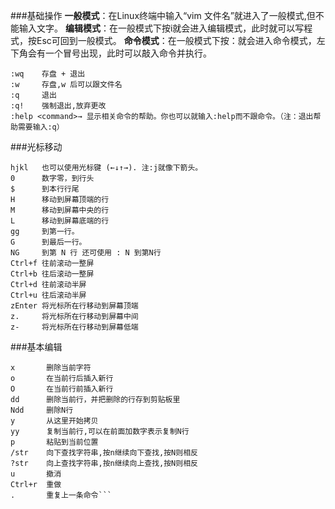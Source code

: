 ###基础操作
**一般模式**：在Linux终端中输入“vim 文件名”就进入了一般模式,但不能输入文字。
**编辑模式**：在一般模式下按i就会进入编辑模式，此时就可以写程式，按Esc可回到一般模式。
**命令模式**：在一般模式下按：就会进入命令模式，左下角会有一个冒号出现，此时可以敲入命令并执行。
```
:wq    存盘 + 退出 
:w     存盘,w 后可以跟文件名
:q     退出
:q!    强制退出,放弃更改
:help <command>→ 显示相关命令的帮助。你也可以就输入:help而不跟命令。（注：退出帮助需要输入:q）
```

###光标移动
```
hjkl   也可以使用光标键 (←↓↑→). 注:j就像下箭头。
0      数字零，到行头
$      到本行行尾
H      移动到屏幕顶端的行
M      移动到屏幕中央的行
L      移动到屏幕底端的行
gg     到第一行。
G      到最后一行。
NG     到第 N 行 还可使用 : N 到第N行
Ctrl+f 往前滚动一整屏
Ctrl+b 往后滚动一整屏
Ctrl+d 往前滚动半屏
Ctrl+u 往后滚动半屏
zEnter 将光标所在行移动到屏幕顶端
z.     将光标所在行移动到屏幕中间
z-     将光标所在行移动到屏幕低端
```

###基本编辑
```
x       删除当前字符
o       在当前行后插入新行
O       在当前行前插入新行
dd      删除当前行，并把删除的行存到剪贴板里
Ndd     删除N行
y       从这里开始拷贝
yy      复制当前行,可以在前面加数字表示复制N行
p       粘贴到当前位置
/str    向下查找字符串,按n继续向下查找,按N则相反
?str    向上查找字符串,按n继续向上查找,按N则相反
u       撤消
Ctrl+r  重做
.       重复上一条命令```